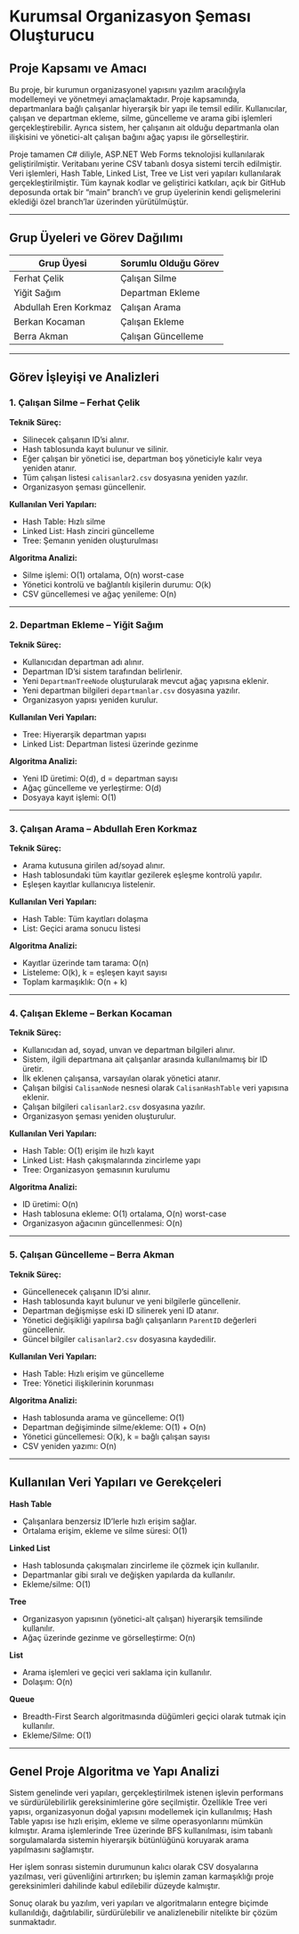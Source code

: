 # Kurumsal Organizasyon Şeması Oluşturucu

## Proje Kapsamı ve Amacı

Bu proje, bir kurumun organizasyonel yapısını yazılım aracılığıyla modellemeyi ve yönetmeyi amaçlamaktadır. Proje kapsamında, departmanlara bağlı çalışanlar hiyerarşik bir yapı ile temsil edilir. Kullanıcılar, çalışan ve departman ekleme, silme, güncelleme ve arama gibi işlemleri gerçekleştirebilir. Ayrıca sistem, her çalışanın ait olduğu departmanla olan ilişkisini ve yönetici-alt çalışan bağını ağaç yapısı ile görselleştirir.

Proje tamamen C# diliyle, ASP.NET Web Forms teknolojisi kullanılarak geliştirilmiştir. Veritabanı yerine CSV tabanlı dosya sistemi tercih edilmiştir. Veri işlemleri, Hash Table, Linked List, Tree ve List veri yapıları kullanılarak gerçekleştirilmiştir. Tüm kaynak kodlar ve geliştirici katkıları, açık bir GitHub deposunda ortak bir “main” branch’ı ve grup üyelerinin kendi gelişmelerini eklediği özel branch’lar üzerinden yürütülmüştür.

---

## Grup Üyeleri ve Görev Dağılımı

| Grup Üyesi           | Sorumlu Olduğu Görev        |
|----------------------|------------------------------|
| Ferhat Çelik         | Çalışan Silme                |
| Yiğit Sağım          | Departman Ekleme             |
| Abdullah Eren Korkmaz| Çalışan Arama                |
| Berkan Kocaman       | Çalışan Ekleme               |
| Berra Akman          | Çalışan Güncelleme           |

---

## Görev İşleyişi ve Analizleri

### 1. Çalışan Silme – Ferhat Çelik

**Teknik Süreç:**
- Silinecek çalışanın ID’si alınır.
- Hash tablosunda kayıt bulunur ve silinir.
- Eğer çalışan bir yönetici ise, departman boş yöneticiyle kalır veya yeniden atanır.
- Tüm çalışan listesi `calisanlar2.csv` dosyasına yeniden yazılır.
- Organizasyon şeması güncellenir.

**Kullanılan Veri Yapıları:**
- Hash Table: Hızlı silme
- Linked List: Hash zinciri güncelleme
- Tree: Şemanın yeniden oluşturulması

**Algoritma Analizi:**
- Silme işlemi: O(1) ortalama, O(n) worst-case
- Yönetici kontrolü ve bağlantılı kişilerin durumu: O(k)
- CSV güncellemesi ve ağaç yenileme: O(n)

---

### 2. Departman Ekleme – Yiğit Sağım

**Teknik Süreç:**
- Kullanıcıdan departman adı alınır.
- Departman ID’si sistem tarafından belirlenir.
- Yeni `DepartmanTreeNode` oluşturularak mevcut ağaç yapısına eklenir.
- Yeni departman bilgileri `departmanlar.csv` dosyasına yazılır.
- Organizasyon yapısı yeniden kurulur.

**Kullanılan Veri Yapıları:**
- Tree: Hiyerarşik departman yapısı
- Linked List: Departman listesi üzerinde gezinme

**Algoritma Analizi:**
- Yeni ID üretimi: O(d), d = departman sayısı
- Ağaç güncelleme ve yerleştirme: O(d)
- Dosyaya kayıt işlemi: O(1)

---

### 3. Çalışan Arama – Abdullah Eren Korkmaz

**Teknik Süreç:**
- Arama kutusuna girilen ad/soyad alınır.
- Hash tablosundaki tüm kayıtlar gezilerek eşleşme kontrolü yapılır.
- Eşleşen kayıtlar kullanıcıya listelenir.

**Kullanılan Veri Yapıları:**
- Hash Table: Tüm kayıtları dolaşma
- List: Geçici arama sonucu listesi

**Algoritma Analizi:**
- Kayıtlar üzerinde tam tarama: O(n)
- Listeleme: O(k), k = eşleşen kayıt sayısı
- Toplam karmaşıklık: O(n + k)

---

### 4. Çalışan Ekleme – Berkan Kocaman

**Teknik Süreç:**
- Kullanıcıdan ad, soyad, unvan ve departman bilgileri alınır.
- Sistem, ilgili departmana ait çalışanlar arasında kullanılmamış bir ID üretir.
- İlk eklenen çalışansa, varsayılan olarak yönetici atanır.
- Çalışan bilgisi `CalisanNode` nesnesi olarak `CalisanHashTable` veri yapısına eklenir.
- Çalışan bilgileri `calisanlar2.csv` dosyasına yazılır.
- Organizasyon şeması yeniden oluşturulur.

**Kullanılan Veri Yapıları:**
- Hash Table: O(1) erişim ile hızlı kayıt
- Linked List: Hash çakışmalarında zincirleme yapı
- Tree: Organizasyon şemasının kurulumu

**Algoritma Analizi:**
- ID üretimi: O(n)
- Hash tablosuna ekleme: O(1) ortalama, O(n) worst-case
- Organizasyon ağacının güncellenmesi: O(n)

---

### 5. Çalışan Güncelleme – Berra Akman

**Teknik Süreç:**
- Güncellenecek çalışanın ID’si alınır.
- Hash tablosunda kayıt bulunur ve yeni bilgilerle güncellenir.
- Departman değişmişse eski ID silinerek yeni ID atanır.
- Yönetici değişikliği yapılırsa bağlı çalışanların `ParentID` değerleri güncellenir.
- Güncel bilgiler `calisanlar2.csv` dosyasına kaydedilir.

**Kullanılan Veri Yapıları:**
- Hash Table: Hızlı erişim ve güncelleme
- Tree: Yönetici ilişkilerinin korunması

**Algoritma Analizi:**
- Hash tablosunda arama ve güncelleme: O(1)
- Departman değişiminde silme/ekleme: O(1) + O(n)
- Yönetici güncellemesi: O(k), k = bağlı çalışan sayısı
- CSV yeniden yazımı: O(n)

---

## Kullanılan Veri Yapıları ve Gerekçeleri

**Hash Table**
- Çalışanlara benzersiz ID’lerle hızlı erişim sağlar.
- Ortalama erişim, ekleme ve silme süresi: O(1)

**Linked List**
- Hash tablosunda çakışmaları zincirleme ile çözmek için kullanılır.
- Departmanlar gibi sıralı ve değişken yapılarda da kullanılır.
- Ekleme/silme: O(1)

**Tree**
- Organizasyon yapısının (yönetici-alt çalışan) hiyerarşik temsilinde kullanılır.
- Ağaç üzerinde gezinme ve görselleştirme: O(n)

**List**
- Arama işlemleri ve geçici veri saklama için kullanılır.
- Dolaşım: O(n)

**Queue**
- Breadth-First Search algoritmasında düğümleri geçici olarak tutmak için kullanılır.
- Ekleme/Silme: O(1)

---

## Genel Proje Algoritma ve Yapı Analizi

Sistem genelinde veri yapıları, gerçekleştirilmek istenen işlevin performans ve sürdürülebilirlik gereksinimlerine göre seçilmiştir. Özellikle Tree veri yapısı, organizasyonun doğal yapısını modellemek için kullanılmış; Hash Table yapısı ise hızlı erişim, ekleme ve silme operasyonlarını mümkün kılmıştır. Arama işlemlerinde Tree üzerinde BFS kullanılması, isim tabanlı sorgulamalarda sistemin hiyerarşik bütünlüğünü koruyarak arama yapılmasını sağlamıştır.

Her işlem sonrası sistemin durumunun kalıcı olarak CSV dosyalarına yazılması, veri güvenliğini artırırken; bu işlemin zaman karmaşıklığı proje gereksinimleri dahilinde kabul edilebilir düzeyde kalmıştır. 

Sonuç olarak bu yazılım, veri yapıları ve algoritmaların entegre biçimde kullanıldığı, dağıtılabilir, sürdürülebilir ve analizlenebilir nitelikte bir çözüm sunmaktadır.
